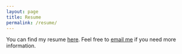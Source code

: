 ```yaml
---
layout: page
title: Resume
permalink: /resume/
---
```


You can find my resume [here](/assets/resume.pdf). Feel free to [email me](mailto:cannon10100@gmail.com) if you need more information.
